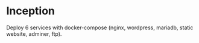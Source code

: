 # Inception

Deploy 6 services with docker-compose (nginx, wordpress, mariadb, static website, adminer, ftp).

